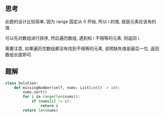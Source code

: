 ## 思考

此题的设计比较简单, 因为 range 固定从 0 开始, 所以 i 的值, 就是元素应该有的值.

可以先对数组进行排序, 然后遍历数组, 遇到和 i 不相等的元素, 则返回 i.

需要注意, 如果遍历完数组都没有找到不相等的元素, 说明缺失值是最后一位, 返回数组长度即可.

## 题解

```python
class Solution:
    def missingNumber(self, nums: List[int]) -> int:
        nums.sort()
        for i in range(len(nums)):
            if (nums[i] != i):
                return i
        return len(nums)
```
